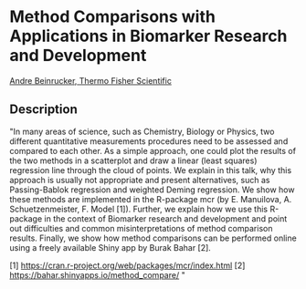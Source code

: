 # Method Comparisons with Applications in Biomarker Research and Development

[Andre	Beinrucker,	Thermo Fisher Scientific]()

## Description

"In many areas of science, such as Chemistry, Biology or Physics, two different quantitative measurements procedures need to be assessed and compared to each other. As a simple approach, one could plot the results of the two methods in a scatterplot and draw a linear (least squares) regression line through the cloud of points. We explain in this talk, why this approach is usually not appropriate and present alternatives, such as Passing-Bablok regression and weighted Deming regression. We show how these methods are implemented in the R-package mcr (by E. Manuilova, A. Schuetzenmeister, F. Model [1]). Further, we explain how we use this R-package in the context of Biomarker research and development and point out difficulties and common misinterpretations of method comparison results. Finally, we show how method comparisons can be performed online using a freely available Shiny app by Burak Bahar [2].

[1] https://cran.r-project.org/web/packages/mcr/index.html
[2] https://bahar.shinyapps.io/method_compare/ 
"